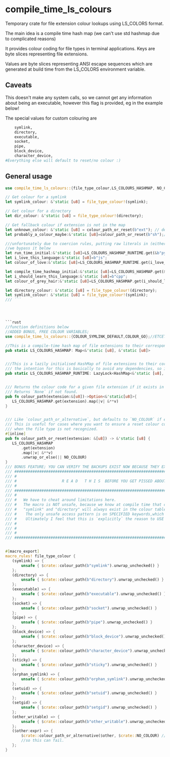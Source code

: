 # compile_time_ls_colours

Temporary crate for file extension colour lookups using LS_COLORS format.

The main idea is a compile time hash map (we can't use std hashmap due to complicated reasons)

It provides colour coding for file types in terminal applications. Keys are byte slices representing file extensions.

Values are byte slices representing ANSI escape sequences which are generated at build time from the LS_COLORS environment variable.

## Caveats

This doesn't make any system calls, so we cannot get any information about being an executable,
however this flag is provided, eg in the example below!

The special values for custom colouring are

```bash
    symlink,
    directory,
    executable,
    socket,
    pipe,
    block_device,
    character_device,
#Everything else will default to reset/no colour :)

```

## General usage

 ```rust
use compile_time_ls_colours::{file_type_colour,LS_COLOURS_HASHMAP, NO_COLOUR,LS_COLOURS_HASHMAP_RUNTIME,colour_path_or_reset};

// Get colour for a symlink
let symlink_colour: &'static [u8] = file_type_colour!(symlink);

// Get colour for a directory
let dir_colour: &'static [u8] = file_type_colour!(directory);

// Get fallback colour if extension is not in the map
let unknown_colour: &'static [u8] = colour_path_or_reset(b"ext"); // defaults to NO_COLOUR if this extension is not recognised
let probably_a_colour_maybe:&'static [u8]=colour_path_or_reset(b"sh");//look for shell file colouring or return nothing

///unfortunately due to coercion rules, putting raw literals in (either) hashmaps   is not ideal
//we bypass it below
let run_time_initial:&'static [u8]=LS_COLOURS_HASHMAP_RUNTIME.get(&b"py"[..]).map(|v| &**v).unwrap_or_else(|| NO_COLOUR);
let i_love_this_language:&'static [u8]=b"js";
let colour_of_love:&'static [u8]=LS_COLOURS_HASHMAP_RUNTIME.get(i_love_this_language).map(|v| &**v).unwrap_or_else(|| NO_COLOUR);

let compile_time_hashmap_initial:&'static [u8]=LS_COLOURS_HASHMAP.get(&b"py"[..]).map(|v| &**v).unwrap_or_else(|| NO_COLOUR);
let i_should_learn_this_language:&'static [u8]=b"cpp";
let colour_of_grey_hair:&'static [u8]=LS_COLOURS_HASHMAP.get(i_should_learn_this_language).map(|v| &**v).unwrap_or_else(|| NO_COLOUR);

let directory_colour: &'static [u8] = file_type_colour!(directory);
let symlink_colour: &'static [u8] = file_type_colour!(symlink);
/// ```




```rust
//function definitions below
//ADDED BONUS, FREE COLOUR VARIABLES;
use compile_time_ls_colours::{COLOUR_SYMLINK_DEFAULT,COLOUR_GO};//ETCETCETC

//This is a compile-time hash map of file extensions to their corresponding ANSI color codes based on the LS_COLORS environment variable.
pub static LS_COLOURS_HASHMAP: Map<&'static [u8], &'static [u8]>


///This is a lazily initialised HashMap of file extensions to their corresponding ANSI colour codes.
/// the intention for this is basically to avoid any dependencies, so i can hide phf behind a feature flag.
pub static LS_COLOURS_HASHMAP_RUNTIME: LazyLock<HashMap<&'static [u8], &'static [u8], BuildHasherDefault<DefaultHasher>>>


/// Returns the colour code for a given file extension if it exists in the color map.
/// Returns `None` if not found.
pub fn colour_path(extension:&[u8])->Option<&'static[u8]>{
    LS_COLOURS_HASHMAP.get(extension).map(|v| &**v)
}


/// Like `colour_path_or_alternative`, but defaults to `NO_COLOUR` if extension is not recognized.
/// This is useful for cases where you want to ensure a reset colour code is used
/// when the file type is not recognized.
#[inline]
pub fn colour_path_or_reset(extension: &[u8]) -> &'static [u8] {
    LS_COLOURS_HASHMAP
        .get(extension)
        .map(|v| &**v)
        .unwrap_or_else(|| NO_COLOUR)
}
/// BONUS FEATURE; YOU CAN VERIFY THE BACKUPS EXIST NOW BECAUSE THEY EXIST AS IMPORTS.
/// #########################################################################################################################
/// #                                                                                                                       #
/// #                    R E A D   T H I S  BEFORE YOU GET PISSED ABOUT UNSAFE                                              #     
/// #                                                                                                                       #
/// #########################################################################################################################
/// #                                                                                                                       #
/// #   We have to cheat around limitations here.                                                                           #
/// #   The macro is NOT unsafe, because we know at compile time that certain entries like                                  #
/// #   "symlink" and "directory" will always exist in the colour table. because we auto generate them!                     #
/// #    The only unsafe access pattern is on SPECIFIED keywords,which are GUARANTEED (by my defaults)                      #
/// #    Ultimately I feel that this is `explicitly` the reason to USE unwrap_unchecked ffs(guarantees)                     #
/// #                                                                                                                       #    
/// #                                                                                                                       #    
/// #                                                                                                                       #
/// #########################################################################################################################


#[macro_export]
macro_rules! file_type_colour {
    (symlink) => {
        unsafe { $crate::colour_path(b"symlink").unwrap_unchecked() }
    };
    (directory) => {
        unsafe { $crate::colour_path(b"directory").unwrap_unchecked() }
    };
    (executable) => {
        unsafe { $crate::colour_path(b"executable").unwrap_unchecked() }
    };
    (socket) => {
        unsafe { $crate::colour_path(b"socket").unwrap_unchecked() }
    };
    (pipe) => {
        unsafe { $crate::colour_path(b"pipe").unwrap_unchecked() }
    };
    (block_device) => {
        unsafe { $crate::colour_path(b"block_device").unwrap_unchecked() }
    };
    (character_device) => {
        unsafe { $crate::colour_path(b"character_device").unwrap_unchecked() }
    };
    (sticky) => {
        unsafe { $crate::colour_path(b"sticky").unwrap_unchecked() }
    };
    (orphan_symlink) => {
        unsafe { $crate::colour_path(b"orphan_symlink").unwrap_unchecked()}
    };
    (setuid) => {
        unsafe { $crate::colour_path(b"setuid").unwrap_unchecked() }
    };
    (setgid) => {
        unsafe { $crate::colour_path(b"setgid").unwrap_unchecked() }
    };
    (other_writable) => {
        unsafe { $crate::colour_path(b"other_writable").unwrap_unchecked() }
    };
    ($other:expr) => {
        $crate::colour_path_or_alternative($other, $crate::NO_COLOUR) //only one that's not guaranteed to exist.
        //so this can fail.
    };
}


```
